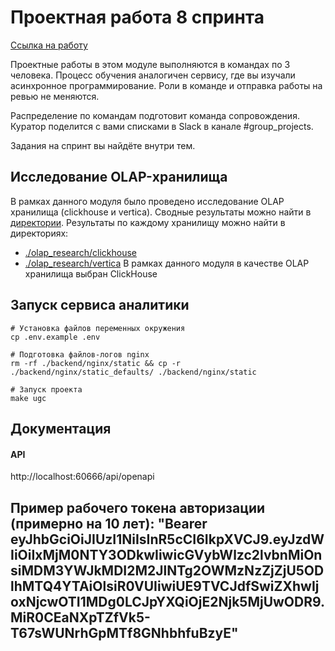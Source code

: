# Проектная работа 8 спринта

[Ссылка на работу](https://github.com/xh4vm/ugc)

Проектные работы в этом модуле выполняются в командах по 3 человека. Процесс обучения аналогичен сервису, где вы изучали асинхронное программирование. Роли в команде и отправка работы на ревью не меняются.

Распределение по командам подготовит команда сопровождения. Куратор поделится с вами списками в Slack в канале #group_projects.

Задания на спринт вы найдёте внутри тем.

## Исследование OLAP-хранилища
В рамках данного модуля было проведено исследование OLAP хранилища (clickhouse и vertica). Сводные результаты можно найти в [директории](https://github.com/xh4vm/ugc/tree/main/olap_research). Результаты по каждому хранилищу можно найти в директориях:
- [./olap_research/clickhouse](https://github.com/xh4vm/ugc/tree/main/olap_research/clickhouse)
- [./olap_research/vertica](https://github.com/xh4vm/ugc/tree/main/olap_research/vertica)
В рамках данного модуля в качестве OLAP хранилища выбран ClickHouse

## Запуск сервиса аналитики
```
# Установка файлов переменных окружения
cp .env.example .env 

# Подготовка файлов-логов nginx
rm -rf ./backend/nginx/static && cp -r ./backend/nginx/static_defaults/ ./backend/nginx/static

# Запуск проекта
make ugc
```

## Документация
#### API
http://localhost:60666/api/openapi

## Пример рабочего токена авторизации (примерно на 10 лет): "Bearer eyJhbGciOiJIUzI1NiIsInR5cCI6IkpXVCJ9.eyJzdWIiOiIxMjM0NTY3ODkwIiwicGVybWlzc2lvbnMiOnsiMDM3YWJkMDI2M2JlNTg2OWMzNzZjZjU5ODlhMTQ4YTAiOlsiR0VUIiwiUE9TVCJdfSwiZXhwIjoxNjcwOTI1MDg0LCJpYXQiOjE2Njk5MjUwODR9.MiR0CEaNXpTZfVk5-T67sWUNrhGpMTf8GNhbhfuBzyE"
